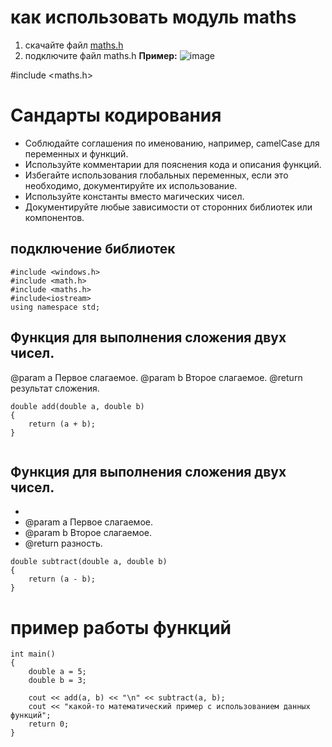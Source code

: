 # как использовать модуль maths
1. скачайте файл [maths.h](https://github.com/makarova1507ana/11-1/blob/tasks/maths.h)
2. подключите файл maths.h
**Пример:**
![image](https://github.com/makarova1507ana/11-1/assets/103330304/d2ba8156-54e9-4f5b-a3f3-880f41525e31)

#include <maths.h>

# Сандарты кодирования
- Соблюдайте соглашения по именованию, например, camelCase для переменных и функций.
- Используйте комментарии для пояснения кода и описания функций.
- Избегайте использования глобальных переменных, если это необходимо, документируйте их использование.
- Используйте константы вместо магических чисел.
- Документируйте любые зависимости от сторонних библиотек или компонентов.

## подключение библиотек 
```
#include <windows.h>
#include <math.h>
#include <maths.h>
#include<iostream>
using namespace std;
```
 
## Функция для выполнения сложения двух чисел.
  
@param a Первое слагаемое.
@param b Второе слагаемое.
@return результат сложения.
 
 
```
double add(double a, double b)
{
	return (a + b);
}
 
```
## Функция для выполнения сложения двух чисел.
  *
  * @param a Первое слагаемое.
  * @param b Второе слагаемое.
  * @return разность.
 
 
```
double subtract(double a, double b)
{
	return (a - b);
}
```
# пример работы функций
```
int main()
{
	double a = 5;
	double b = 3;
 
	cout << add(a, b) << "\n" << subtract(a, b);
	cout << "какой-то математический пример с использованием данных функций"; 
	return 0; 
}
```
